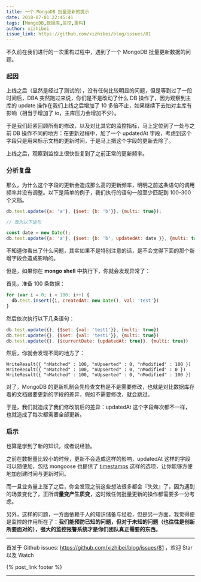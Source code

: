 ```yaml
---
title: 一个 MongoDB 批量更新的提示
date: 2018-07-01 22:45:41
tags: [MongoDB,数据库,监控,重构]
author: xizhibei
issue_link: https://github.com/xizhibei/blog/issues/81
---
```

<!-- en_title: a-tip-for-mongodb-update-multi-docs -->

不久前在我们进行的一次重构过程中，遇到了一个 MongoDB 批量更新数据的问题。

<!-- more -->

### 起因

上线之后（显然是经过了测试的），没有任何比较明显的问题，但是等到过了一段时间后，DBA 突然跑过来说，你们是不是改动了什么 DB 操作了，因为观察到主库的 update 操作在我们上线之后增加了 10 多倍不止，如果继续下去怕对主库有影响（相当于增加了 io，主库压力会增加不少）。

于是我们赶紧回顾所有的修改，以及对比其它的监控指标，马上定位到了一处与之前 DB 操作不同的地方：在更新过程中，加了一个 updatedAt 字段，考虑到这个字段只是用来标示文档的更新时间，于是马上把这个字段的更新去除了。

上线之后，观察到监控上很快恢复到了之前正常的更新频率。

### 分析复盘

那么，为什么这个字段的更新会造成那么高的更新频率，明明之前这条语句的调用频率并没有调整。以下是简单的例子，我们执行的语句一般至少匹配到 100-300 个文档。

```js
db.test.update({a: 'a'}, {$set: {b: 'b'}}, {multi: true});

// 改为以下语句

const date = new Date();
db.test.update({a: 'a'}, {$set: {b: 'b', updatedAt: date }}, {multi: true});
```

不知道你看出了什么问题，其实如果不是特别注意的话，是不会觉得下面的那个新增字段会造成影响的。

但是，如果你在 **mongo shell** 中执行下，你就会发现异常了：

首先，准备 100 条数据：

```js
for (var i = 0; i < 100; i++) {
  db.test.insert({i, createdAt: new Date(), val: 'test'})
}
```

然后依次执行以下几条语句：

```js
db.test.update({}, {$set: {val: 'test1'}}, {multi: true})
db.test.update({}, {$set: {val: 'test1'}}, {multi: true})
db.test.update({}, {$currentDate: {updatedAt: true}}, {multi: true})
```

然后，你就会发现不同的地方了：

    WriteResult({ "nMatched" : 100, "nUpserted" : 0, "nModified" : 100 })
    WriteResult({ "nMatched" : 100, "nUpserted" : 0, "nModified" : 0 })
    WriteResult({ "nMatched" : 100, "nUpserted" : 0, "nModified" : 100 })

对了，MongoDB 的更新机制会先检查文档是不是需要修改，也就是对比数据库存着的文档跟要更新的字段的差异，假如不需要修改，就会跳过。

于是，我们就造成了我们修改前后的差异：updatedAt 这个字段每次都不一样，也就造成了每次都需要全部更新。

### 启示

也算是学到了新的知识，或者说经验。

之前在数据量比较小的时候，更新不会造成这样的影响，updatedAt 这样的字段可以随便加，包括 mongoose 也提供了 [timestamps](http://mongoosejs.com/docs/guide.html#timestamps) 这样的选项，让你能够方便地加创建时间与更新时间。

而一旦业务量上涨了之后，你会发现之前这些想法很多都会『失效』了，因为遇到的场景变化了，正所谓**量变产生质变**，这时候任何批量更新的操作都需要多一分考虑。

另外，这样的问题，一方面依赖于人的知识储备与经验，但是另一方面，我觉得便是监控的作用所在了：**我们能预防已知的问题，但对于未知的问题（也往往是创新所要面对的），强大的监控报警系统才是你们团队真正需要的东西。**


***
首发于 Github issues: https://github.com/xizhibei/blog/issues/81 ，欢迎 Star 以及 Watch

{% post_link footer %}
***